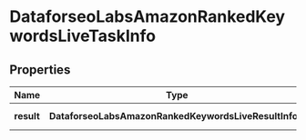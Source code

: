 # DataforseoLabsAmazonRankedKeywordsLiveTaskInfo

## Properties

| Name | Type | Description | Notes |
|------------ | ------------- | ------------- | -------------|
**result** | **DataforseoLabsAmazonRankedKeywordsLiveResultInfo[]** | array of results |[optional]|